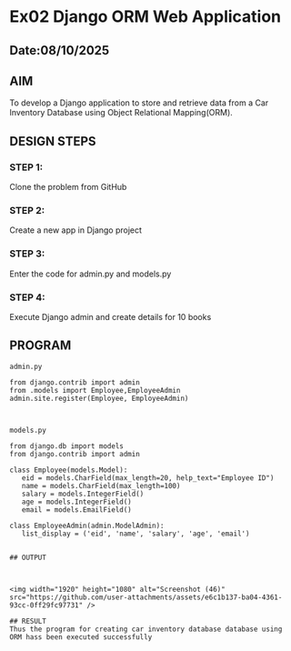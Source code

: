 # Ex02 Django ORM Web Application
## Date:08/10/2025 

## AIM
To develop a Django application to store and retrieve data from a Car Inventory Database using Object Relational Mapping(ORM).

## DESIGN STEPS

### STEP 1:
Clone the problem from GitHub

### STEP 2:
Create a new app in Django project

### STEP 3:
Enter the code for admin.py and models.py

### STEP 4:
Execute Django admin and create details for 10 books

## PROGRAM
 
 ```
 admin.py

 from django.contrib import admin
from .models import Employee,EmployeeAdmin
admin.site.register(Employee, EmployeeAdmin)



models.py

from django.db import models
from django.contrib import admin

class Employee(models.Model):
    eid = models.CharField(max_length=20, help_text="Employee ID")
    name = models.CharField(max_length=100)
    salary = models.IntegerField()
    age = models.IntegerField()
    email = models.EmailField()

class EmployeeAdmin(admin.ModelAdmin):
    list_display = ('eid', 'name', 'salary', 'age', 'email')


## OUTPUT



<img width="1920" height="1080" alt="Screenshot (46)" src="https://github.com/user-attachments/assets/e6c1b137-ba04-4361-93cc-0ff29fc97731" />

## RESULT
Thus the program for creating car inventory database database using ORM hass been executed successfully
